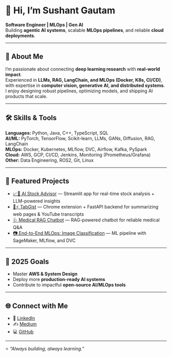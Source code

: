 # 👋 Hi, I’m Sushant Gautam  

**Software Engineer | MLOps | Gen AI**  
Building **agentic AI systems**, scalable **MLOps pipelines**, and reliable **cloud deployments**.  

---

## 🚀 About Me
I’m passionate about connecting **deep learning research** with **real-world impact**.  
Experienced in **LLMs, RAG, LangChain, and MLOps (Docker, K8s, CI/CD)**, with expertise in **computer vision, generative AI, and distributed systems**.  
I enjoy designing robust pipelines, optimizing models, and shipping AI products that scale.  

---

## 🛠 Skills & Tools
**Languages:** Python, Java, C++, TypeScript, SQL  
**AI/ML:** PyTorch, TensorFlow, Scikit-learn, LLMs, GANs, Diffusion, RAG, LangChain  
**MLOps:** Docker, Kubernetes, MLflow, DVC, Airflow, Kafka, PySpark  
**Cloud:** AWS, GCP, CI/CD, Jenkins, Monitoring (Prometheus/Grafana)  
**Other:** Data Engineering, ROS2, Git, Linux  

---

## 📌 Featured Projects
- [📈🤖 AI Stock Advisor](https://github.com/sushant097/ai-stock-advisor) — Streamlit app for real-time stock analysis + LLM-powered insights  
- [🧩⚡ TabGist](https://github.com/sushant097/tabgist-chrome) — Chrome extension + FastAPI backend for summarizing web pages & YouTube transcripts  
- [🩺 Medical RAG Chatbot](https://github.com/sushant097/medical-rag-chatbot) — RAG-powered chatbot for reliable medical Q&A  
- [📷 End-to-End MLOps: Image Classification](https://github.com/sushant097/ML-Interview-Preparation/tree/master/ML-Interview-Preparation/MlOps-Project/End-to-End-Mlops-Image-Classification-Project) — ML pipeline with SageMaker, MLflow, and DVC  

---

## 🎯 2025 Goals
- Master **AWS & System Design**  
- Deploy more **production-ready AI systems**  
- Contribute to impactful **open-source AI/MLOps tools**  

---

## 🌐 Connect with Me
- 💼 [LinkedIn](https://www.linkedin.com/in/susan-gautam/)  
- ✍️ [Medium](https://medium.com/@susant)  
- 💻 [GitHub](https://github.com/sushant097)  

---

⭐️ _“Always building, always learning.”_
